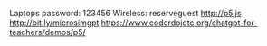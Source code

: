 

Laptops password: 123456
Wireless: reserveguest
http://p5.js
http://bit.ly/microsimgpt
https://www.coderdojotc.org/chatgpt-for-teachers/demos/p5/